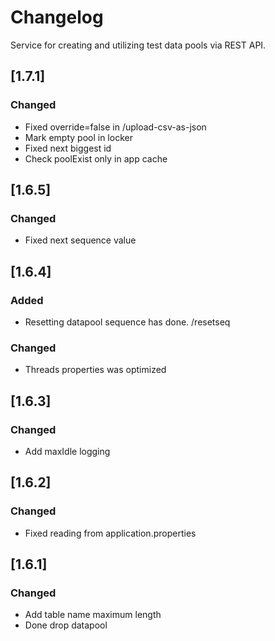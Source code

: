 # Changelog
Service for creating and utilizing test data pools via REST API.

## [1.7.1]

### Changed

- Fixed override=false in /upload-csv-as-json
- Mark empty pool in locker
- Fixed next biggest id
- Check poolExist only in app cache

## [1.6.5]

### Changed

- Fixed next sequence value

## [1.6.4]

### Added

- Resetting datapool sequence has done. /resetseq

### Changed

- Threads properties was optimized

## [1.6.3]

### Changed

- Add maxIdle logging 


## [1.6.2]

### Changed

- Fixed  reading from application.properties 


## [1.6.1]

### Changed

- Add table name maximum length
- Done drop datapool
